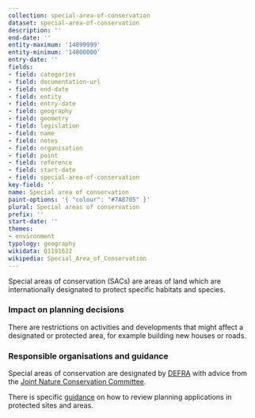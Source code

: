 ```yaml
---
collection: special-area-of-conservation
dataset: special-area-of-conservation
description: ''
end-date: ''
entity-maximum: '14899999'
entity-minimum: '14800000'
entry-date: ''
fields:
- field: categories
- field: documentation-url
- field: end-date
- field: entity
- field: entry-date
- field: geography
- field: geometry
- field: legislation
- field: name
- field: notes
- field: organisation
- field: point
- field: reference
- field: start-date
- field: special-area-of-conservation
key-field: ''
name: Special area of conservation
paint-options: '{ "colour": "#7A8705" }'
plural: Special areas of conservation
prefix: ''
start-date: ''
themes:
- environment
typology: geography
wikidata: Q1191622
wikipedia: Special_Area_of_Conservation
---
```


Special areas of conservation (SACs) are areas of land which are internationally designated to protect specific habitats and species.

### Impact on planning decisions

There are restrictions on activities and developments that might affect a designated or protected area, for example building new houses or roads. 

### Responsible organisations and guidance

Special areas of conservation are designated by [DEFRA](https://www.gov.uk/government/organisations/department-for-environment-food-rural-affairs) with advice from the [Joint Nature Conservation Committee](https://jncc.gov.uk/).

There is specific [guidance](https://www.gov.uk/guidance/protected-sites-and-areas-how-to-review-planning-applications) on how to review planning applications in protected sites and areas.